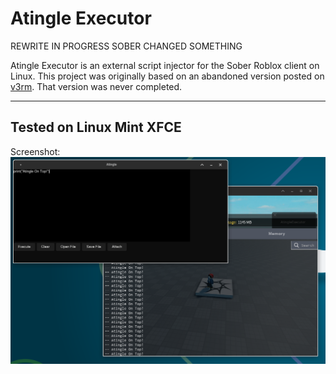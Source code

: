 # Atingle Executor

REWRITE IN PROGRESS SOBER CHANGED SOMETHING

Atingle Executor is an external script injector for the Sober Roblox client on Linux.
This project was originally based on an abandoned version posted on [v3rm](https://v3rm.net/threads/discontinued-sober-linux-client-exploit.21882/). That version was never completed.

---
Tested on Linux Mint XFCE
---

Screenshot:  
![screenshot](https://github.com/AtingleTeam/AtingleExecutor/blob/main/Screenshot.png?raw=true)
